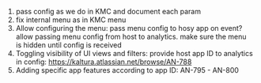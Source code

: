 1. pass config as we do in KMC and document each param
2. fix internal menu as in KMC menu
3. Allow configuring the menu: pass menu config to hosy app on event? allow passing menu config from host to analytics. make sure the menu is hidden until config is received
4. Toggling visibility of UI views and filters: provide host app ID to analytics in config: https://kaltura.atlassian.net/browse/AN-788
5. Adding specific app features according to app ID: AN-795 - AN-800
